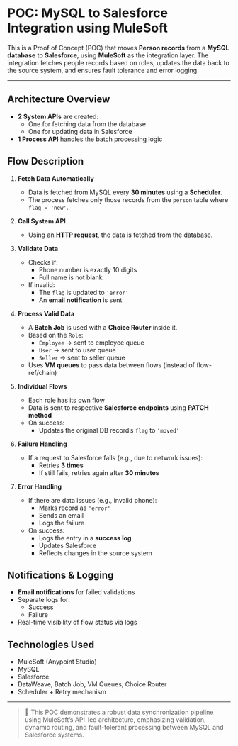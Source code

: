 #  POC: MySQL to Salesforce Integration using MuleSoft

This is a Proof of Concept (POC) that moves **Person records** from a **MySQL database** to **Salesforce**, using **MuleSoft** as the integration layer. The integration fetches people records based on roles, updates the data back to the source system, and ensures fault tolerance and error logging.

---

##  Architecture Overview

- **2 System APIs** are created:
  - One for fetching data from the database
  - One for updating data in Salesforce
- **1 Process API** handles the batch processing logic

##  Flow Description

1. **Fetch Data Automatically**
   - Data is fetched from MySQL every **30 minutes** using a **Scheduler**.
   - The process fetches only those records from the `person` table where `flag = 'new'`.

2. **Call System API**
   - Using an **HTTP request**, the data is fetched from the database.

3. **Validate Data**
   - Checks if:
     - Phone number is exactly 10 digits
     - Full name is not blank
   - If invalid:
     - The `flag` is updated to `'error'`
     - An **email notification** is sent

4. **Process Valid Data**
   - A **Batch Job** is used with a **Choice Router** inside it.
   - Based on the `Role`:
     - `Employee` → sent to employee queue
     - `User` → sent to user queue
     - `Seller` → sent to seller queue
   - Uses **VM queues** to pass data between flows (instead of flow-ref/chain)

5. **Individual Flows**
   - Each role has its own flow
   - Data is sent to respective **Salesforce endpoints** using **PATCH method**
   - On success:
     - Updates the original DB record’s `flag` to `'moved'`

6. **Failure Handling**
   - If a request to Salesforce fails (e.g., due to network issues):
     - Retries **3 times**
     - If still fails, retries again after **30 minutes**

7. **Error Handling**
   - If there are data issues (e.g., invalid phone):
     - Marks record as `'error'`
     - Sends an email
     - Logs the failure
   - On success:
     - Logs the entry in a **success log**
     - Updates Salesforce
     - Reflects changes in the source system

##  Notifications & Logging

- **Email notifications** for failed validations
- Separate logs for:
  - Success
  - Failure
- Real-time visibility of flow status via logs


## Technologies Used

- MuleSoft (Anypoint Studio)
- MySQL
- Salesforce
- DataWeave, Batch Job, VM Queues, Choice Router
- Scheduler + Retry mechanism

---

> 📌 This POC demonstrates a robust data synchronization pipeline using MuleSoft’s API-led architecture, emphasizing validation, dynamic routing, and fault-tolerant processing between MySQL and Salesforce systems.

